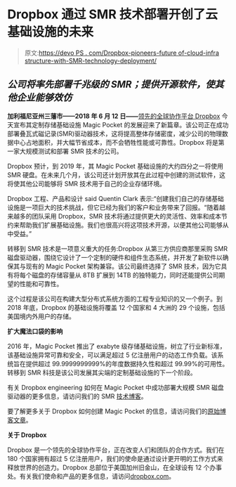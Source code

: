 # Dropbox 通过 SMR 技术部署开创了云基础设施的未来

> 原文:[https://devo PS . com/Dropbox-pioneers-future of-cloud-infra structure-with-SMR-technology-deployment/](https://devops.com/dropbox-pioneers-future-of-cloud-infrastructure-with-smr-technology-deployment/)

## *公司将率先部署千兆级的 SMR；提供开源软件，使其他企业能够效仿*

**加利福尼亚州三藩市——2018 年 6 月 12 日——**[领先的全球协作平台 Dropbox](https://www.dropbox.com) 今天宣布其定制存储基础设施 Magic Pocket 的发展迎来了新篇章。该公司正在成功部署叠瓦式磁记录(SMR)驱动器技术，这将提高整体存储密度，减少公司的物理数据中心占地面积，并大幅节省成本，而不会牺牲性能或可靠性。Dropbox 将是第一家大规模测试和部署 SMR 技术的公司。

Dropbox 预计，到 2019 年，其 Magic Pocket 基础设施的大约四分之一将使用 SMR 硬盘。在未来几个月，该公司还计划开放其在此过程中创建的测试软件，这将使其他公司能够将 SMR 技术用于自己的企业存储环境。

Dropbox 工程、产品和设计 said Quentin Clark 表示:“创建我们自己的存储基础设施是一项巨大的技术挑战，但它已经为我们的客户和业务带来了回报。“随着越来越多的团队采用 Dropbox，SMR 技术将通过提供更大的灵活性、效率和成本节约来帮助我们扩展基础设施。我们也很高兴将这项技术开源，以便其他公司能够从中受益。”

转移到 SMR 技术是一项意义重大的任务:Dropbox 从第三方供应商那里采购 SMR 磁盘驱动器，围绕它设计了一个定制的硬件和组件生态系统，并开发了新软件以确保其与现有的 Magic Pocket 架构兼容。该公司最终选择了 SMR 技术，因为它具有将每个磁盘的存储容量从 8TB 扩展到 14TB 的独特能力，同时还能提供公司期望的性能和可靠性。

这个过程是该公司在构建大型分布式系统方面的工程专业知识的又一个例子。到 2018 年底，Dropbox 的基础设施将覆盖 12 个国家和 4 大洲的 29 个设施，包括美国境内外用户的存储。

**扩大魔法口袋的影响**

2016 年，Magic Pocket 推出了 exabyte 级存储基础设施，树立了行业新标准，该基础设施异常可靠和安全，可以满足超过 5 亿注册用户的动态工作负载。该系统旨在提供超过 99.9999999999%的年度数据持久性和超过 99.99%的可用性。转移到 SMR 科技是该公司发展其尖端的定制基础设施的下一个阶段。

有关 Dropbox engineering 如何在 Magic Pocket 中成功部署大规模 SMR 磁盘驱动器的更多信息，请访问我们的 SMR [技术博客](https://blogs.dropbox.com/tech/)。

要了解更多关于 Dropbox 如何创建 Magic Pocket 的信息，请访问我们的[原始博客文章](https://blogs.dropbox.com/tech/2016/03/magic-pocket-infrastructure/)。

**关于 Dropbox**

Dropbox 是一个领先的全球协作平台，正在改变人们和团队的合作方式。我们在 180 个国家拥有超过 5 亿注册用户，我们的使命是通过设计更开明的工作方式来释放世界的创造力。Dropbox 总部位于美国加州旧金山，在全球设有 12 个办事处。有关我们使命和产品的更多信息，请访问[dropbox.com](https://www.dropbox.com)。
